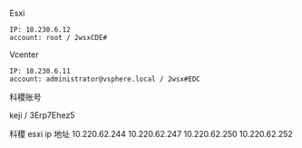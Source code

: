 Esxi 

```
IP: 10.230.6.12
account: root / 2wsxCDE#
```

Vcenter

```
IP: 10.230.6.11
account: administrator@vsphere.local / 2wsx#EDC
```



科稷账号

keji / 3Erp7Ehez5

科稷 esxi ip 地址
10.220.62.244
10.220.62.247
10.220.62.250
10.220.62.252

